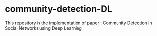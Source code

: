 # community-detection-DL
This repository is the implementation of paper : Community Detection in Social Networks using Deep Learning
